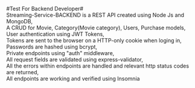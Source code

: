 #Test For Backend Developer#<br />
Streaming-Service-BACKEND is a REST API created using Node Js and MongoDB,<br />
A CRUD for Movie, Category(Movie category), Users, Purchase models,<br />
User authentication using JWT Tokens,<br />
Tokens are sent to the browser on a HTTP-only cookie when loging in,<br />
Passwords are hashed using bcrypt,<br />
Private endpoints using "auth" middleware,<br />
All request fields are validated using express-validator,<br />
All the errors within endpoints are handled and relevant http status codes are returned,<br />
All endpoints are working and verified using Insomnia


